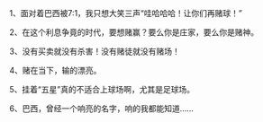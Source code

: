 
1、面对着巴西被7:1，我只想大笑三声“哇哈哈哈！让你们再赌球！”


2、在这个利息争竟的时代，要想赌赢？要么你是庄家，要么你是赌神。


3、没有买卖就没有杀害！没有赌徒就没有赌场！


4、赌在当下，输的漂亮。


5、挂着“五星”真的不适合上球场啊，尤其是足球场。


6、巴西，曾经一个响亮的名字，响的我都能知道……

